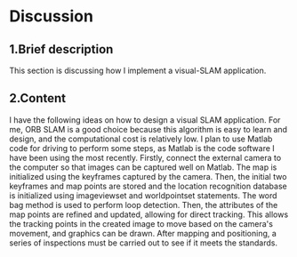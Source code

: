 # Discussion

## 1.Brief description  
This section is discussing how I implement a visual-SLAM application.

## 2.Content
I have the following ideas on how to design a visual SLAM application. For me, ORB SLAM is a good choice because this algorithm is easy to learn and design, and the computational cost is relatively low. I plan to use Matlab code for driving to perform some steps, as Matlab is the code software I have been using the most recently. Firstly, connect the external camera to the computer so that images can be captured well on Matlab. The map is initialized using the keyframes captured by the camera. Then, the initial two keyframes and map points are stored and the location recognition database is initialized using imageviewset and worldpointset statements. The word bag method is used to perform loop detection. Then, the attributes of the map points are refined and updated, allowing for direct tracking. This allows the tracking points in the created image to move based on the camera's movement, and graphics can be drawn. After mapping and positioning, a series of inspections must be carried out to see if it meets the standards.
